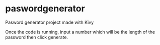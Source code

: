 # paswordgenerator
Pasword generator project made with Kivy

Once the code is running, input a number which will be the length of the password then click generate.
